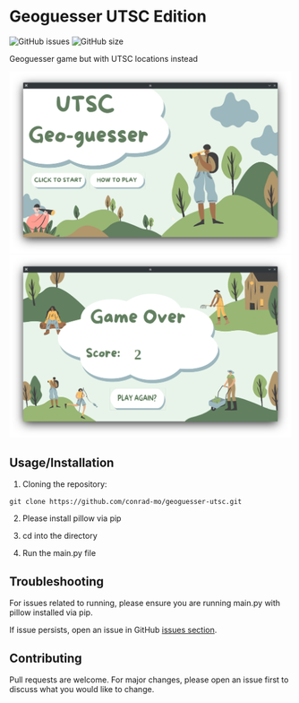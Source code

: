 # Geoguesser UTSC Edition
![GitHub issues](https://img.shields.io/github/issues/conrad-mo/geoguesser-utsc.svg)
![GitHub size](https://img.shields.io/github/repo-size/conrad-mo/geoguesser-utsc.svg)

Geoguesser game but with UTSC locations instead

![Screenshot of main game screen](assets/main.png?raw=true "Main Game Screen")
![Screenshot of gameover screen](assets/gameover.png?raw=true "Gameover Screen")

## Usage/Installation

1. Cloning the repository:

```
git clone https://github.com/conrad-mo/geoguesser-utsc.git
```

2. Please install pillow via pip

3. cd into the directory

4. Run the main.py file

## Troubleshooting

For issues related to running, please ensure you are running main.py with pillow installed via pip.

If issue persists, open an issue in GitHub [issues section](https://github.com/conrad-mo/geoguesser-utsc/issues).

## Contributing

Pull requests are welcome. For major changes, please open an issue first to discuss what you would like to change.
